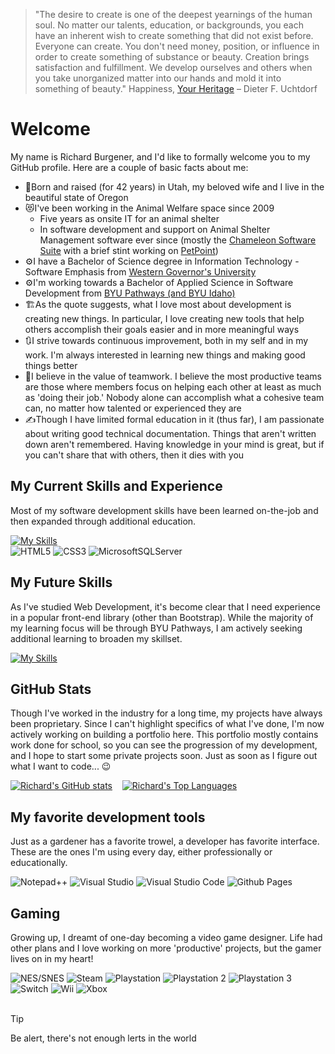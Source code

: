 >"The desire to create is one of the deepest yearnings of the human soul. No matter our talents, education, or backgrounds, you each have an inherent wish to create something that did not exist before. Everyone can create. You don't need money, position, or influence in order to create something of substance or beauty. Creation brings satisfaction and fulfillment. We develop ourselves and others when you take unorganized matter into our hands and mold it into something of beauty."
Happiness, <a href="https://www.churchofjesuschrist.org/study/general-conference/2008/10/happiness-your-heritage" target="_blank">Your Heritage</a> – Dieter F. Uchtdorf

# Welcome
My name is Richard Burgener, and I'd like to formally welcome you to my GitHub profile. Here are a couple of basic facts about me:
* 🌲Born and raised (for 42 years) in Utah, my beloved wife and I live in the beautiful state of Oregon
* 😻I've been working in the Animal Welfare space since 2009
  * Five years as onsite IT for an animal shelter
  * In software development and support on Animal Shelter Management software ever since (mostly the <a href="https://chameleonbeach.com/" target="_blank">Chameleon Software Suite</a> with a brief stint working on <a href="http://24pet.com/products/petpoint">PetPoint</a>)
* ⚙️I have a Bachelor of Science degree in Information Technology - Software Emphasis from <a href="https://wgu.edu/" target="_blank">Western Governor's University</a>
* ⚙️I'm working towards a Bachelor of Applied Science in Software Development from <a href="https://www.byupathway.edu/" target="_blank">BYU Pathways (and BYU Idaho)</a>
* 🏗️As the quote suggests, what I love most about development is creating new things. In particular, I love creating new tools that help others accomplish their goals easier and in more meaningful ways
* 🔃I strive towards continuous improvement, both in my self and in my work. I'm always interested in learning new things and making good things better
* 🏅I believe in the value of teamwork. I believe the most productive teams are those where members focus on helping each other at least as much as 'doing their job.' Nobody alone can accomplish what a cohesive team can, no matter how talented or experienced they are
* ✍️Though I have limited formal education in it (thus far), I am passionate about writing good technical documentation. Things that aren't written down aren't remembered. Having knowledge in your mind is great, but if you can't share that with others, then it dies with you

## My Current Skills and Experience
Most of my software development skills have been learned on-the-job and then expanded through additional education. 

[![My Skills](https://skillicons.dev/icons?i=js,html,css,bootstrap,cs,dotnet)](https://skillicons.dev)\
![HTML5](https://img.shields.io/badge/html5-%23E34F26.svg?style=for-the-badge&logo=html5&logoColor=white)
![CSS3](https://img.shields.io/badge/css3-%231572B6.svg?style=for-the-badge&logo=css3&logoColor=white)
![MicrosoftSQLServer](https://img.shields.io/badge/Microsoft%20SQL%20Server-CC2927?style=for-the-badge&logo=microsoft%20sql%20server&logoColor=white)

## My Future Skills
As I've studied Web Development, it's become clear that I need experience in a popular front-end library (other than Bootstrap). While the majority of my learning focus will be through BYU Pathways, I am actively seeking additional learning to broaden my skillset.

[![My Skills](https://skillicons.dev/icons?i=react)](https://skillicons.dev)

## GitHub Stats
Though I've worked in the industry for a long time, my projects have always been proprietary. Since I can't highlight specifics of what I've done, I'm now actively working on building a portfolio here. This portfolio mostly contains work done for school, so you can see the progression of my development, and I hope to start some private projects soon. Just as soon as I figure out what I want to code... 😉

[![Richard's GitHub stats](https://github-readme-stats.vercel.app/api?username=ominosity&show_icons=true&theme=github_dark&include_all_commits=true)](https://github.com/anuraghazra/github-readme-stats)&nbsp;&nbsp;&nbsp;&nbsp;[![Richard's Top Languages](https://github-readme-stats.vercel.app/api/top-langs/?username=ominosity&theme=github_dark&layout=compact)](https://github.com/anuraghazra/github-readme-stats)

## My favorite development tools
Just as a gardener has a favorite trowel, a developer has favorite interface. These are the ones I'm using every day, either professionally or educationally. 

![Notepad++](https://img.shields.io/badge/Notepad++-90E59A.svg?style=for-the-badge&logo=notepad%2b%2b&logoColor=black)
![Visual Studio](https://img.shields.io/badge/Visual%20Studio-5C2D91.svg?style=for-the-badge&logo=visual-studio&logoColor=white)
![Visual Studio Code](https://img.shields.io/badge/Visual%20Studio%20Code-0078d7.svg?style=for-the-badge&logo=visual-studio-code&logoColor=white)
![Github Pages](https://img.shields.io/badge/github%20pages-121013?style=for-the-badge&logo=github&logoColor=white)

## Gaming
Growing up, I dreamt of one-day becoming a video game designer. Life had other plans and I love working on more 'productive' projects, but the gamer lives on in my heart!

![NES/SNES](https://img.shields.io/badge/NES-SNES-a0a0a0?style=for-the-badge&Color=black?lable=4d4d4d)
![Steam](https://img.shields.io/badge/steam-%23000000.svg?style=for-the-badge&logo=steam&logoColor=white)
![Playstation](https://img.shields.io/badge/Playstation-003791?style=for-the-badge&logo=playstation&logoColor=white)
![Playstation 2](https://img.shields.io/badge/Playstation%202-003791?style=for-the-badge&logo=playstation-2&logoColor=white)
![Playstation 3](https://img.shields.io/badge/Playstation%203-003791?style=for-the-badge&logo=playstation-3&logoColor=white)
![Switch](https://img.shields.io/badge/Switch-E60012?style=for-the-badge&logo=nintendo-switch&logoColor=white)
![Wii](https://img.shields.io/badge/Wii-8B8B8B?style=for-the-badge&logo=wii&logoColor=white)
![Xbox](https://img.shields.io/badge/xbox-%23107C10.svg?style=for-the-badge&logo=xbox&logoColor=white)
<br><br>
> [!TIP]
> Be alert, there's not enough lerts in the world

<!--
**ominosity/ominosity** is a ✨ _special_ ✨ repository because its `README.md` (this file) appears on your GitHub profile.

Here are some ideas to get you started:

- 🔭 I’m currently working on ...
- 🌱 I’m currently learning ...
- 👯 I’m looking to collaborate on ...
- 🤔 I’m looking for help with ...
- 💬 Ask me about ...
- 📫 How to reach me: ...
- 😄 Pronouns: ...
- ⚡ Fun fact: ...
-->
